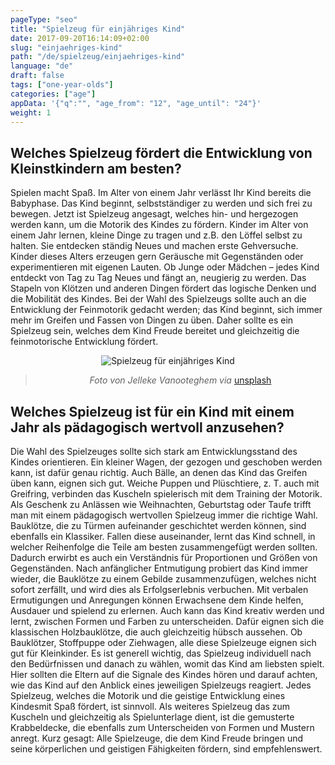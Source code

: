 ```yaml
---
pageType: "seo"
title: "Spielzeug für einjähriges Kind"
date: 2017-09-20T16:14:09+02:00
slug: "einjaehriges-kind"
path: "/de/spielzeug/einjaehriges-kind"
language: "de"
draft: false
tags: ["one-year-olds"]
categories: ["age"]
appData: '{"q":"", "age_from": "12", "age_until": "24"}'
weight: 1
---
```



<h2>Welches Spielzeug fördert die Entwicklung von Kleinstkindern am besten?</h2>

Spielen macht Spaß. Im Alter von einem Jahr verlässt Ihr Kind bereits die Babyphase. Das Kind beginnt, selbstständiger zu werden und sich frei zu bewegen. Jetzt ist Spielzeug angesagt, welches hin- und hergezogen werden kann, um die Motorik des Kindes zu fördern. Kinder im Alter von einem Jahr lernen, kleine Dinge zu tragen und z.B. den Löffel selbst zu halten. Sie entdecken ständig Neues und machen erste Gehversuche. Kinder dieses Alters erzeugen gern Geräusche mit Gegenständen oder experimentieren mit eigenen Lauten. Ob Junge oder Mädchen – jedes Kind entdeckt von Tag zu Tag Neues und fängt an, neugierig zu werden. Das Stapeln von Klötzen und anderen Dingen fördert das logische Denken und die Mobilität des Kindes. Bei der Wahl des Spielzeugs sollte auch an die Entwicklung der Feinmotorik gedacht werden; das Kind beginnt, sich immer mehr im Greifen und Fassen von Dingen zu üben. Daher sollte es ein Spielzeug sein, welches dem Kind Freude bereitet und gleichzeitig die feinmotorische Entwicklung fördert.

<div style="text-align:center">
<img src="https://d33wubrfki0l68.cloudfront.net/7eca825684c797479abc94e4ad573d687f1d30ab/ff9bf/images/spielzeug_einjaehriges_kind.jpg" alt="Spielzeug für einjähriges Kind" />
 <blockquote>
  <p><em>Foto von Jelleke Vanooteghem via</em> <a href="https://unsplash.com/photos/uNWuSF4WwXc">unsplash</a></p>
</blockquote>
</div>

<h2>Welches Spielzeug ist für ein Kind mit einem Jahr als pädagogisch wertvoll anzusehen?</h2>

Die Wahl des Spielzeuges sollte sich stark am Entwicklungsstand des Kindes orientieren. Ein kleiner Wagen, der gezogen und geschoben werden kann, ist dafür genau richtig. Auch Bälle, an denen das Kind das Greifen üben kann, eignen sich gut. Weiche Puppen und Plüschtiere, z. T. auch mit Greifring, verbinden das Kuscheln spielerisch mit dem Training der Motorik. Als Geschenk zu Anlässen wie Weihnachten, Geburtstag oder Taufe trifft man mit einem pädagogisch wertvollen Spielzeug immer die richtige Wahl. Bauklötze, die zu Türmen aufeinander geschichtet werden können, sind ebenfalls ein Klassiker. Fallen diese auseinander, lernt das Kind schnell, in welcher Reihenfolge die Teile am besten zusammengefügt werden sollten. Dadurch erwirbt es auch ein Verständnis für Proportionen und Größen von Gegenständen. Nach anfänglicher Entmutigung probiert das Kind immer wieder, die Bauklötze zu einem Gebilde zusammenzufügen, welches nicht sofort zerfällt, und wird dies als Erfolgserlebnis verbuchen. Mit verbalen Ermutigungen und Anregungen können Erwachsene dem Kinde helfen, Ausdauer und spielend zu erlernen. Auch kann das Kind kreativ werden und lernt, zwischen Formen und Farben zu unterscheiden. Dafür eignen sich die klassischen Holzbauklötze, die auch gleichzeitig hübsch aussehen. Ob Bauklötzer, Stoffpuppe oder Ziehwagen, alle diese Spielzeuge eignen sich gut für Kleinkinder. Es ist generell wichtig, das Spielzeug individuell nach den Bedürfnissen und danach zu wählen, womit das Kind am liebsten spielt. Hier sollten die Eltern auf die Signale des Kindes hören und darauf achten, wie das Kind auf den Anblick eines jeweiligen Spielzeugs reagiert. Jedes Spielzeug, welches die Motorik und die geistige Entwicklung eines Kindesmit Spaß fördert, ist sinnvoll. Als weiteres Spielzeug das zum Kuscheln und gleichzeitig als Spielunterlage dient, ist die gemusterte Krabbeldecke, die ebenfalls zum Unterscheiden von Formen und Mustern anregt. Kurz gesagt: Alle Spielzeuge, die dem Kind Freude bringen und seine körperlichen und geistigen Fähigkeiten fördern, sind empfehlenswert.
